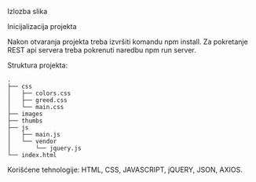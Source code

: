 Izlozba slika

Inicijalizacija projekta

Nakon otvaranja projekta treba izvršiti komandu npm install. Za pokretanje REST api servera treba pokrenuti naredbu npm run server.

Struktura projekta:

```
.
├── css
│   ├── colors.css
│   ├── greed.css
│   └── main.css
├── images
├── thumbs
├── js
│   ├── main.js
│   └── vendor
│       └── jquery.js
└── index.html
```
Korišćene tehnologije: HTML, CSS, JAVASCRIPT, jQUERY, JSON, AXIOS.
